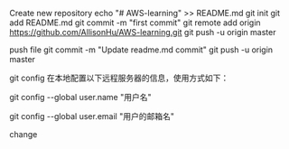 Create new repository
echo "# AWS-learning" >> README.md
git init
git add README.md
git commit -m "first commit"
git remote add origin https://github.com/AllisonHu/AWS-learning.git
git push -u origin master

push file
git commit -m "Update readme.md commit"
git push -u origin master

git config 在本地配置以下远程服务器的信息，使用方式如下：

git config --global user.name "用户名"

git config --global user.email "用户的邮箱名"

change